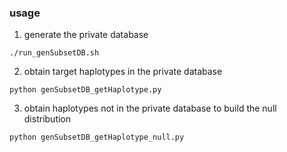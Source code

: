 ### usage
1. generate the private database
```
./run_genSubsetDB.sh
```

2. obtain target haplotypes in the private database
```
python genSubsetDB_getHaplotype.py
```

3. obtain haplotypes not in the private database to build the null distribution
```
python genSubsetDB_getHaplotype_null.py
```
